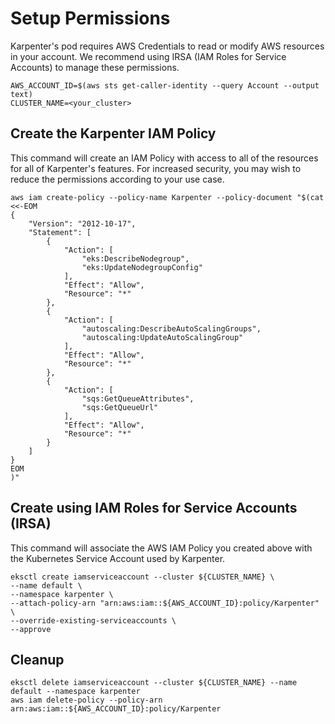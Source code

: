 
# Setup Permissions
Karpenter's pod requires AWS Credentials to read or modify AWS resources in your account. We recommend using IRSA (IAM Roles for Service Accounts) to manage these permissions.

```
AWS_ACCOUNT_ID=$(aws sts get-caller-identity --query Account --output text)
CLUSTER_NAME=<your_cluster>
```

## Create the Karpenter IAM Policy
This command will create an IAM Policy with access to all of the resources for all of Karpenter's features. For increased security, you may wish to reduce the permissions according to your use case.
```
aws iam create-policy --policy-name Karpenter --policy-document "$(cat <<-EOM
{
    "Version": "2012-10-17",
    "Statement": [
        {
            "Action": [
                "eks:DescribeNodegroup",
                "eks:UpdateNodegroupConfig"
            ],
            "Effect": "Allow",
            "Resource": "*"
        },
        {
            "Action": [
                "autoscaling:DescribeAutoScalingGroups",
                "autoscaling:UpdateAutoScalingGroup"
            ],
            "Effect": "Allow",
            "Resource": "*"
        },
        {
            "Action": [
                "sqs:GetQueueAttributes",
                "sqs:GetQueueUrl"
            ],
            "Effect": "Allow",
            "Resource": "*"
        }
    ]
}
EOM
)"
```

## Create using IAM Roles for Service Accounts (IRSA)
This command will associate the AWS IAM Policy you created above with the Kubernetes Service Account used by Karpenter.
```
eksctl create iamserviceaccount --cluster ${CLUSTER_NAME} \
--name default \
--namespace karpenter \
--attach-policy-arn "arn:aws:iam::${AWS_ACCOUNT_ID}:policy/Karpenter" \
--override-existing-serviceaccounts \
--approve
```

## Cleanup
```
eksctl delete iamserviceaccount --cluster ${CLUSTER_NAME} --name default --namespace karpenter
aws iam delete-policy --policy-arn arn:aws:iam::${AWS_ACCOUNT_ID}:policy/Karpenter
```
